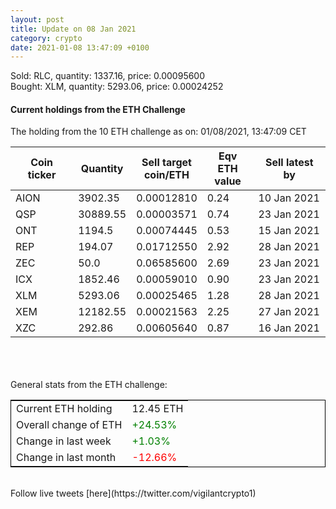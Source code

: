 ```yaml
---
layout: post
title: Update on 08 Jan 2021
category: crypto
date: 2021-01-08 13:47:09 +0100
---
```

<!-- Global site tag (gtag.js) - Google Analytics -->
<script async src="https://www.googletagmanager.com/gtag/js?id=UA-103831149-5"></script>
<script>
  window.dataLayer = window.dataLayer || [];
  function gtag(){dataLayer.push(arguments);}
  gtag('js', new Date());

  gtag('config', 'UA-103831149-5');
</script>
Sold: RLC, quantity:      1337.16, price:   0.00095600<br>Bought: XLM, quantity:      5293.06, price:   0.00024252<br>

#### Current holdings from the ETH Challenge

The holding from the 10 ETH challenge as on: 01/08/2021, 13:47:09 CET

|Coin ticker|Quantity|Sell target<br>coin/ETH|Eqv ETH<br>value|Sell latest by|
|-----------|--------|-----------|-----------|--------------|
AION|3902.35|  0.00012810|0.24|10 Jan 2021|
QSP|30889.55|  0.00003571|0.74|23 Jan 2021|
ONT|1194.5|  0.00074445|0.53|15 Jan 2021|
REP|194.07|  0.01712550|2.92|28 Jan 2021|
ZEC|50.0|  0.06585600|2.69|23 Jan 2021|
ICX|1852.46|  0.00059010|0.90|23 Jan 2021|
XLM|5293.06|  0.00025465|1.28|28 Jan 2021|
XEM|12182.55|  0.00021563|2.25|27 Jan 2021|
XZC|292.86|  0.00605640|0.87|16 Jan 2021|

<br>
<br>
<br>
General stats from the ETH challenge:

<table style="border:1px solid black;margin-left:auto;margin-right:auto;">
	<tbody>
	<tr>
		<td>Current ETH holding</td>
		<td>     12.45 ETH</td>
	</tr>
	<tr>
		<td>Overall change of ETH</td>
		<td><font color="green">+24.53%</font></td>
	</tr>
	<tr>
		<td>Change in last week</td>
		<td><font color="green">+1.03%</font></td>
	</tr>
	<tr>
		<td>Change in last month</td>
		<td><font color="red">-12.66%</font></td>
	</tr>
	</tbody>
</table>

<br>
Follow live tweets [here](https://twitter.com/vigilantcrypto1)
<br>
<br>
